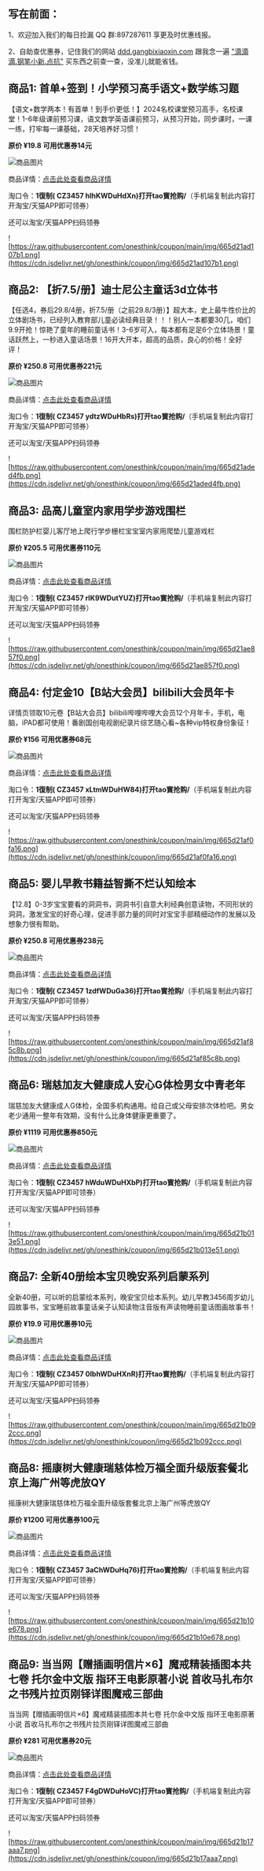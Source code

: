 ## 写在前面：

1、欢迎加入我们的每日捡漏 QQ 群:897287611 享更及时优惠线报。

2、自助查优惠券，记住我们的网站 [ddd.gangbixiaoxin.com](https://ddd.gangbixiaoxin.com) 跟我念一遍 ["滴滴滴.钢笔小新.点抗"](https://ddd.gangbixiaoxin.com) 买东西之前查一查，没准儿就能省钱。

## 商品1: 首单+签到！小学预习高手语文+数学练习题

【语文+数学两本！有首单！到手价更低！】2024名校课堂预习高手，名校课堂！1-6年级课前预习课，语文数学英语课前预习，从预习开始，同步课时，一课一练，打牢每一课基础，28天培养好习惯！

**原价 ¥19.8 可用优惠券14元**

![商品图片](https://img.alicdn.com/bao/uploaded/i2/2451771933/O1CN01zDidsN1Q9MVWhvBAt_!!0-item_pic.jpg)

商品详情：[点击此处查看商品详情](https://s.click.taobao.com/t?e=m%3D2%26s%3DMk992NxheeFw4vFB6t2Z2ueEDrYVVa64yK8Cckff7TXLWlSKdGSYDp%2B2YydSZuYI1aH1Hk3GeOjWbLW7uhxyboGvCrJWHk1%2FTyVl44vrPmd3miNKHWpinpVm%2FOAUUFw71qrpxiwMoCNxc1AtbZGVSwCksmrAxqwmzySvJ8oaDB8LZMqoQW%2BfuKGzo1lVxIionN9ivkpjhVRbU5EniCs3vO4wtfelzQslKbgOpJ%2FcIgd4CgFUHJB8C4YeUrvdYWRJ0P%2FabBFau3A4%2BfirBrx7mM7AMx9cWAx%2BEiM%2FlSG%2FbZRL7PEI1i9GfKYUtwZztpyHU1NVKZy3ECfGDF1NzTQoPw%3D%3D&amp;union_lens=lensId:TAPI@1717379486@2108ac1e_10ed_18fdbcb5269_21ea@01)

淘口令：**1復制( CZ3457 hlhKWDuHdXn)打开tao寳抢购/**（手机端复制此内容打开淘宝/天猫APP即可领券）</p>

还可以淘宝/天猫APP扫码领券

![https://raw.githubusercontent.com/onesthink/coupon/main/img/665d21ad107b1.png](https://cdn.jsdelivr.net/gh/onesthink/coupon/img/665d21ad107b1.png)

## 商品2: 【折7.5/册】迪士尼公主童话3d立体书

【任选4，券后29.8/4册，折7.5/册（之前29.8/3册）】超大本，史上最牛性价比的立体剧场书，已经列入教育部儿童必读经典目录！！！别人一本都要30几，咱们9.9开抢！惊艳了童年的睡前童话书！3-6岁可入，每本都有足足6个立体场景！童话跃然上，一秒进入童话场景！16开大开本，超高的品质，良心的价格！全好评！

**原价 ¥250.8 可用优惠券221元**

![商品图片](https://img.alicdn.com/imgextra/i4/1889243764/O1CN01AD700O1dfxe5UOW4f_!!1889243764.png)

商品详情：[点击此处查看商品详情](https://s.click.taobao.com/t?e=m%3D2%26s%3D6hBo3vH4eyhw4vFB6t2Z2ueEDrYVVa64yK8Cckff7TXLWlSKdGSYDp%2B2YydSZuYIMMgx22UI05bWbLW7uhxyboGvCrJWHk1%2FTyVl44vrPmd3miNKHWpinpVm%2FOAUUFw71qrpxiwMoCNxc1AtbZGVS%2FgUNqHhK8fm12rFdubIQ8GMHuv7RoNv0Q0jFsbsQ7KWLs7e%2FQSAngQ0KCdCc9%2BfnMKAVrnrLcSna9ur6WJFhQ9KOXOaomgL%2BbtrAPqgA2DilbRMz6GTKAYZjQKfJ2UQf03O4wtQ3K90XXhKrcBJdMwVTe3zjoLZmqoHLbaMcMtIX0%2B3obhRTo5xKmPmpIKZsA%3D%3D&amp;union_lens=lensId:TAPI@1717379488@212c1892_10e7_18fdbcb59ac_2f01@01)

淘口令：**1復制( CZ3457 ydtzWDuHbRs)打开tao寳抢购/**（手机端复制此内容打开淘宝/天猫APP即可领券）</p>

还可以淘宝/天猫APP扫码领券

![https://raw.githubusercontent.com/onesthink/coupon/main/img/665d21aded4fb.png](https://cdn.jsdelivr.net/gh/onesthink/coupon/img/665d21aded4fb.png)

## 商品3: 品高儿童室内家用学步游戏围栏

围栏防护栏婴儿客厅地上爬行学步栅栏宝宝室内家用爬垫儿童游戏栏

**原价 ¥205.5 可用优惠券110元**

![商品图片](https://img.alicdn.com/bao/uploaded/i1/2452437133/O1CN019QFQOe22Yy5ztT9xZ_!!0-item_pic.jpg)

商品详情：[点击此处查看商品详情](https://s.click.taobao.com/t?e=m%3D2%26s%3DNQibkSaUZChw4vFB6t2Z2ueEDrYVVa64yK8Cckff7TXLWlSKdGSYDp%2B2YydSZuYI79%2FTFaMDK6TWbLW7uhxyboGvCrJWHk1%2FTyVl44vrPmd3miNKHWpinpVm%2FOAUUFw71qrpxiwMoCNxc1AtbZGVS25rpFZVg1odgxhCCtxGh2QLZMqoQW%2BfuB6GmlJyRiVT0uImDI4kZlY4KrtTbe4iJFdwJl6HcpAcnR%2BHfI2Kzh959xKpIyQbmfS1F%2FsMFbFvQ88QFdRebowbkJ5QxPS2CnUG0KimvmxA2mOF13hSuW7ApieTXRnM7gdB%2FsHlecE1xiXvDf8DaRs%3D&amp;union_lens=lensId:TAPI@1717379489@2106f787_115b_18fdbcb5e56_6aeb@01)

淘口令：**1復制( CZ3457 rlK9WDutYUZ)打开tao寳抢购/**（手机端复制此内容打开淘宝/天猫APP即可领券）</p>

还可以淘宝/天猫APP扫码领券

![https://raw.githubusercontent.com/onesthink/coupon/main/img/665d21ae857f0.png](https://cdn.jsdelivr.net/gh/onesthink/coupon/img/665d21ae857f0.png)

## 商品4: 付定金10【B站大会员】bilibili大会员年卡

详情页领取10元卷【B站大会员】bilibili哔哩哔哩大会员12个月年卡，手机，电脑，iPAD都可使用！番剧国创电视剧纪录片综艺随心看~各种vip特权身份象征！

**原价 ¥156 可用优惠券68元**

![商品图片](https://img.alicdn.com/imgextra/i1/1092420695/O1CN01E6ZE8A1H0M9XbuM3n_!!1092420695.jpg)

商品详情：[点击此处查看商品详情](https://s.click.taobao.com/t?e=m%3D2%26s%3DoRxiY0VKd4Jw4vFB6t2Z2ueEDrYVVa64yK8Cckff7TXLWlSKdGSYDqTt0LlJ0X7mRitN3%2FurF3zWbLW7uhxyboGvCrJWHk1%2FTyVl44vrPmd3miNKHWpinpVm%2FOAUUFw71qrpxiwMoCNxc1AtbZGVS44tubjG6h50vgJYneM%2BZjLNEPXytV9ALoS4zvCRUrquOhS6RpUQ6yquhMJ0vep2aCYzabtb2SxNsEBGCdBgQLWdVdMMt242rByjSpzqtjlGiQR%2BudPf%2BagbkJ5QxPS2Ci%2FKfJmqgrYAfWsUjZoD5RCGqYf%2B%2BIhia50EPWq%2FEbh0Dseal0NfMDXJpWvVCAyWdKJn5AyUbPoV&amp;union_lens=lensId:TAPI@1717379491@2127dbf4_11ad_18fdbcb6773_53b2@01)

淘口令：**1復制( CZ3457 xLtmWDuHW84)打开tao寳抢购/**（手机端复制此内容打开淘宝/天猫APP即可领券）</p>

还可以淘宝/天猫APP扫码领券

![https://raw.githubusercontent.com/onesthink/coupon/main/img/665d21af0fa16.png](https://cdn.jsdelivr.net/gh/onesthink/coupon/img/665d21af0fa16.png)

## 商品5: 婴儿早教书籍益智撕不烂认知绘本

【12.8】0-3岁宝宝要看的洞洞书，洞洞书引自意大利经典创意读物，不同形状的洞洞，激发宝宝的好奇心理，促进手部力量的同时对宝宝手部精细动作的发展以及想象力很有帮助。

**原价 ¥250.8 可用优惠券238元**

![商品图片](https://img.alicdn.com/i1/664679194/O1CN017plRlQ2HmuN6bLjd4_!!664679194.jpg)

商品详情：[点击此处查看商品详情](https://s.click.taobao.com/t?e=m%3D2%26s%3DEN5Ewk7%2F9Zpw4vFB6t2Z2ueEDrYVVa64yK8Cckff7TXLWlSKdGSYDqTt0LlJ0X7mt4hWD5k2kjPWbLW7uhxyboGvCrJWHk1%2FTyVl44vrPmd3miNKHWpinpVm%2FOAUUFw71qrpxiwMoCNxc1AtbZGVS%2FgUNqHhK8fm12rFdubIQ8GMHuv7RoNv0Q0jFsbsQ7KWUyRO%2BurCnPiTtXHgHDMUlB%2F3%2FakyzSfvfwoph1AbpJ43kWVva2qFi1s2NhPh0YAFlbRMz6GTKAYZjQKfJ2UQf03O4wtQ3K90uPwKbyPejWZgwQfK5km6i6ESsIRDqr9%2FX0%2B3obhRTo5xKmPmpIKZsA%3D%3D&amp;union_lens=lensId:TAPI@1717379493@210790de_1147_18fdbcb6c98_577f@01)

淘口令：**1復制( CZ3457 1zdfWDuGa36)打开tao寳抢购/**（手机端复制此内容打开淘宝/天猫APP即可领券）</p>

还可以淘宝/天猫APP扫码领券

![https://raw.githubusercontent.com/onesthink/coupon/main/img/665d21af85c8b.png](https://cdn.jsdelivr.net/gh/onesthink/coupon/img/665d21af85c8b.png)

## 商品6: 瑞慈加友大健康成人安心G体检男女中青老年

瑞慈加友大健康成人G体检，全国多机构通用。给自己或父母安排次体检吧。男女老少通用一整年有效期，没有什么比身体健康更重要了。

**原价 ¥1119 可用优惠券850元**

![商品图片](https://img.alicdn.com/imgextra/i3/506617393/O1CN01VCmh7624U2vyZrkxe_!!506617393.jpg)

商品详情：[点击此处查看商品详情](https://s.click.taobao.com/t?e=m%3D2%26s%3DfGw9V46Ed3Vw4vFB6t2Z2ueEDrYVVa64yK8Cckff7TXLWlSKdGSYDqTt0LlJ0X7mxq3IhSJN6GTWbLW7uhxyboGvCrJWHk1%2FTyVl44vrPmd3miNKHWpinpVm%2FOAUUFw71qrpxiwMoCNxc1AtbZGVS4%2BT3VTnah2hmFfsf8QOaHALZMqoQW%2BfuKGzo1lVxIiol9xaiQ9N2J6sn%2B1sdLQ62S83dsRrwGbpsFg7pjbvW4w2vbbkLK05WrggfmwzIHPJlbRMz6GTKAYZjQKfJ2UQf03O4wtQ3K90XH5t%2B8W%2BDyWGzZUuqDA8BpUmxKvlqfbWX0%2B3obhRTo5xKmPmpIKZsA%3D%3D&amp;union_lens=lensId:TAPI@1717379494@2132fb04_1194_18fdbcb710c_1cff@01)

淘口令：**1復制( CZ3457 hWduWDuHXbP)打开tao寳抢购/**（手机端复制此内容打开淘宝/天猫APP即可领券）</p>

还可以淘宝/天猫APP扫码领券

![https://raw.githubusercontent.com/onesthink/coupon/main/img/665d21b013e51.png](https://cdn.jsdelivr.net/gh/onesthink/coupon/img/665d21b013e51.png)

## 商品7: 全新40册绘本宝贝晚安系列启蒙系列

全新40册，可以听的启蒙绘本系列，晚安宝贝绘本系列。幼儿早教3456周岁幼儿园故事书，宝宝睡前故事童话亲子认知读物注音版有声读物睡前童话图画故事书！

**原价 ¥19.9 可用优惠券10元**

![商品图片](https://img.alicdn.com/i1/2129856610/O1CN01rHAIZa1yhQwA4CzoL_!!2129856610.jpg)

商品详情：[点击此处查看商品详情](https://s.click.taobao.com/t?e=m%3D2%26s%3D0r8KLw%2BaE9Fw4vFB6t2Z2ueEDrYVVa64yK8Cckff7TXLWlSKdGSYDqTt0LlJ0X7m1aH1Hk3GeOjWbLW7uhxyboGvCrJWHk1%2FTyVl44vrPmd3miNKHWpinpVm%2FOAUUFw71qrpxiwMoCNxc1AtbZGVS42AogKbtAhC722KE4zycuILZMqoQW%2BfuKGzo1lVxIioKMnozrz36a3qOf%2B94%2FePgAc8yrYpfRLmWjDEXoVrKdya6olQJWwWWYeyaIg1aVWklbRMz6GTKAYZjQKfJ2UQf03O4wtQ3K90XXhKrcBJdMxrsqUzjQk6KapbnEedkZomX0%2B3obhRTo5xKmPmpIKZsA%3D%3D&amp;union_lens=lensId:TAPI@1717379496@2133e4e7_114a_18fdbcb79e7_8694@01)

淘口令：**1復制( CZ3457 0IbhWDuHXnR)打开tao寳抢购/**（手机端复制此内容打开淘宝/天猫APP即可领券）</p>

还可以淘宝/天猫APP扫码领券

![https://raw.githubusercontent.com/onesthink/coupon/main/img/665d21b092ccc.png](https://cdn.jsdelivr.net/gh/onesthink/coupon/img/665d21b092ccc.png)

## 商品8: 摇康树大健康瑞慈体检万福全面升级版套餐北京上海广州等虎放QY

摇康树大健康瑞慈体检万福全面升级版套餐北京上海广州等虎放QY

**原价 ¥1200 可用优惠券100元**

![商品图片](https://img.alicdn.com/bao/uploaded/i3/2967543430/O1CN01Kc86H41bCzO4X41xW_!!0-item_pic.jpg)

商品详情：[点击此处查看商品详情](https://s.click.taobao.com/t?e=m%3D2%26s%3Dh9ufKlNiHPZw4vFB6t2Z2ueEDrYVVa64yK8Cckff7TXLWlSKdGSYDqTt0LlJ0X7mlovu%2FCElQOvWbLW7uhxyboGvCrJWHk1%2FTyVl44vrPmd3miNKHWpinpVm%2FOAUUFw71qrpxiwMoCNxc1AtbZGVS5ImAov9Qh5DxUzhmd6eM%2BYLZMqoQW%2BfuB6GmlJyRiVTnz0Ye2FZq5nFV%2Bx%2FB5HwiTlqOTZQ7BVLWowl%2BgAQ44U%2BgTC7wpn73A5lJehsWiaLvG%2BXV1i0aCgbkJ5QxPS2Ci%2FKfJmqgrYATZUSb0eKIGivZZ8rlnBj3GWC%2BF0OlVaica2JNko0gYMhhQs2DjqgEA%3D%3D&amp;union_lens=lensId:TAPI@1717379497@21666f14_1188_18fdbcb7f1f_849e@01)

淘口令：**1復制( CZ3457 3aChWDuHq76)打开tao寳抢购/**（手机端复制此内容打开淘宝/天猫APP即可领券）</p>

还可以淘宝/天猫APP扫码领券

![https://raw.githubusercontent.com/onesthink/coupon/main/img/665d21b10e678.png](https://cdn.jsdelivr.net/gh/onesthink/coupon/img/665d21b10e678.png)

## 商品9: 当当网【赠插画明信片×6】魔戒精装插图本共七卷 托尔金中文版 指环王电影原著小说 首收马扎布尔之书残片拉页刚铎详图魔戒三部曲

当当网【赠插画明信片×6】魔戒精装插图本共七卷 托尔金中文版 指环王电影原著小说 首收马扎布尔之书残片拉页刚铎详图魔戒三部曲

**原价 ¥281 可用优惠券20元**

![商品图片](https://img.alicdn.com/bao/uploaded/i4/1049653664/O1CN01scXTTf1cwA8w6Jh8L_!!0-item_pic.jpg)

商品详情：[点击此处查看商品详情](https://s.click.taobao.com/t?e=m%3D2%26s%3DGTX00etNP4Zw4vFB6t2Z2ueEDrYVVa64yK8Cckff7TXLWlSKdGSYDqTt0LlJ0X7m79%2FTFaMDK6TWbLW7uhxyboGvCrJWHk1%2FTyVl44vrPmd3miNKHWpinpVm%2FOAUUFw71qrpxiwMoCNxc1AtbZGVS8vUU99q9KO512ofyw2uAggLZMqoQW%2BfuLV7Mh%2FzulIELQl9mEirfI%2FpCNkeo63DTjb7Y8h%2FxeI0Ly78t0ZN13mmLxS%2Bx05zbb9FpctVOlmknCQLOvRf06japRL4hAqNMVNTVSmctxAn2Ri9Bm4jDHfYsmlqZTzOvjeZWwLfOFkLYzS0BiAzdcnlVbdkijIQO8YOae24fhW0&amp;union_lens=lensId:TAPI@1717379499@213e71e2_1169_18fdbcb8661_b6c6@01)

淘口令：**1復制( CZ3457 F4gDWDuHoVC)打开tao寳抢购/**（手机端复制此内容打开淘宝/天猫APP即可领券）</p>

还可以淘宝/天猫APP扫码领券

![https://raw.githubusercontent.com/onesthink/coupon/main/img/665d21b17aaa7.png](https://cdn.jsdelivr.net/gh/onesthink/coupon/img/665d21b17aaa7.png)

